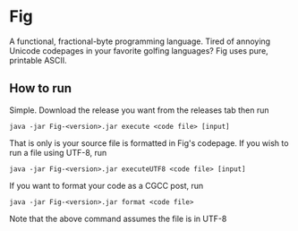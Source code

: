 # Fig
A functional, fractional-byte programming language. Tired of annoying Unicode codepages in your favorite golfing languages? Fig uses pure, printable ASCII.

## How to run
Simple. Download the release you want from the releases tab then run 
```shell
java -jar Fig-<version>.jar execute <code file> [input]
```
That is only is your source file is formatted in Fig's codepage. If you wish to run a file using UTF-8, run
```shell
java -jar Fig-<version>.jar executeUTF8 <code file> [input]
```
If you want to format your code as a CGCC post, run
```shell
java -jar Fig-<version>.jar format <code file>
```
Note that the above command assumes the file is in UTF-8
